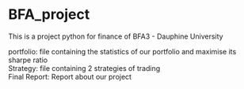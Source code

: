 # BFA_project
This is a project python for finance of BFA3 - Dauphine University

portfolio: file containing the statistics of our portfolio and maximise its sharpe ratio    
Strategy: file containing 2 strategies of trading     
Final Report: Report about our project

